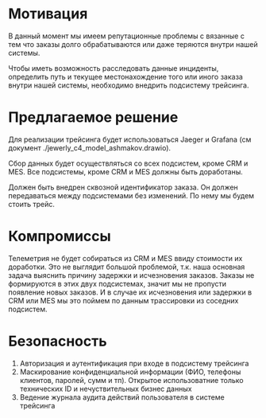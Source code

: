 # Мотивация

В данный момент мы имеем репутационные проблемы с вязанные с тем что заказы долго обрабатываются или даже теряются внутри нашей системы. 

Чтобы иметь возможность расследовать данные инциденты, определить путь и текущее местонахождение того или иного заказа внутри нашей системы, необходимо внедрить подсистему трейсинга.

# Предлагаемое решение
Для реализации трейсинга будет использоваться Jaeger и Grafana (см документ ./jewerly_c4_model_ashmakov.drawio).

Сбор данных будет осуществляться со всех подсистем, кроме CRM и MES. Все подсистемы, кроме CRM и MES должны быть доработаны. 

Должен быть внедрен сквозной идентификатор заказа. Он должен передаваться между подсистемами без изменений. По нему мы будем стоить трейс.

# Компромиссы
Телеметрия не будет собираться из CRM и MES ввиду стоимости их доработки.
Это не выглядит большой проблемой, т.к. наша основная задача выяснить причину задержки и исчезновения заказов. Заказы не формируются в этих двух подсистемах, значит мы не пропусти появление новых заказов. И в случае их исчезновения или задержки в CRM или MES мы это поймем по данным трассировки из соседних подсистем.

# Безопасность

1. Авторизация и аутентификация при входе в подсистему трейсинга
2. Маскирование конфиденциальной информации (ФИО, телефоны клиентов, паролей, сумм и тп). Открытое использоватние только технических ID и нечуствительных бизнес данных 
3. Ведение журнала аудита действий пользователя в системе трейсинга
